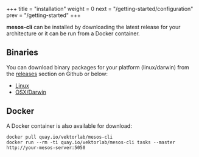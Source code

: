 +++
title = "installation"
weight = 0
next = "/getting-started/configuration"
prev = "/getting-started"
+++

**mesos-cli** can be installed by downloading the latest release for your architecture or it can be run from a Docker container.

## Binaries

You can download binary packages for your platform (linux/darwin) from the [releases](https://github.com/vektorlab/mesos-cli/releases) section on Github or below: 

  - [Linux](https://github.com/vektorlab/mesos-cli/releases/download/v0.0.8/mesos-cli-linux-amd64-v0.0.8)
  - [OSX/Darwin](https://github.com/vektorlab/mesos-cli/releases/download/v0.0.8/mesos-cli-darwin-amd64-v0.0.8)

     
## Docker

A Docker container is also available for download:
 
    docker pull quay.io/vektorlab/mesos-cli
    docker run --rm -ti quay.io/vektorlab/mesos-cli tasks --master http://your-mesos-server:5050
